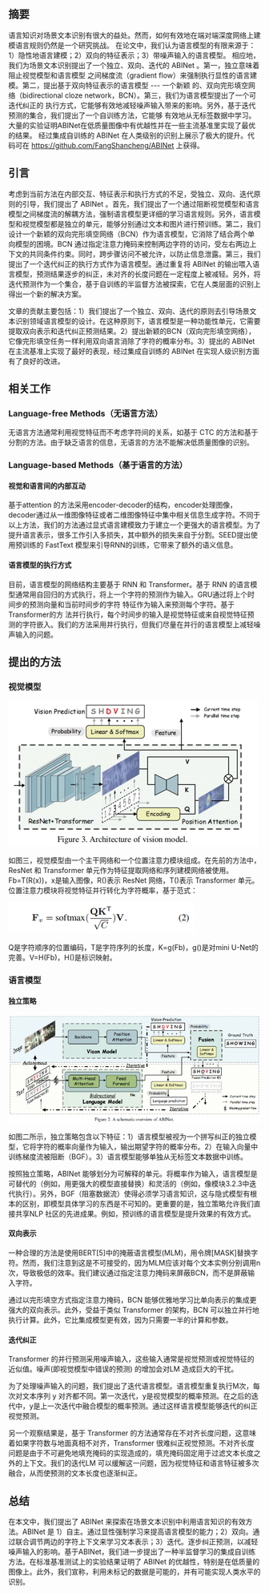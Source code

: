 ## 摘要
语言知识对场景文本识别有很大的益处。然而，如何有效地在端对端深度网络上建模语言规则仍然是一个研究挑战。
在论文中，我们认为语言模型的有限来源于：1）隐性地语言建模；2）双向的特征表示；3）带噪声输入的语言模型。
相应地，我们为场景文本识别提出了一个独立、双向、迭代的 ABINet 。第一，独立意味着阻止视觉模型和语言模型
之间梯度流（gradient flow）来强制执行显性的语言建模。第二，提出基于双向特征表示的语言模型 --- 一个新颖
的、双向完形填空网络（bidirectional cloze network，BCN）。第三，我们为语言模型提出了一个可迭代纠正的
执行方式，它能够有效地减轻噪声输入带来的影响。另外，基于迭代预测的集合，我们提出了一个自训练方法，它能够
有效地从无标签数据中学习。大量的实验证明ABINet在低质量图像中有优越性并在一些主流基准里实现了最优的结果。
经过集成自训练的 ABINet 在人类级别的识别上展示了极大的提升。代码可在 https://github.com/FangShancheng/ABINet 上获得。

## 引言
考虑到当前方法在内部交互、特征表示和执行方式的不足，受独立、双向、迭代原则的引导，我们提出了 ABINet 。首先，我们提出了一个通过阻断视觉模型和语言模型之间梯度流的解耦方法，强制语言模型更详细的学习语言规则。另外，语言模型和视觉模型都是独立的单元，能够分别通过文本和图片进行预训练。第二，我们设计一个新颖的双向完形填空网络（BCN）作为语言模型，它消除了结合两个单向模型的困境。BCN 通过指定注意力掩码来控制两边字符的访问，受左右两边上下文的共同条件约束。同时，跨步骤访问不被允许，以防止信息泄露。第三，我们提出了一个迭代纠正的执行方式作为语言模型。通过重复将 ABINet 的输出喂入语言模型，预测结果逐步的纠正，未对齐的长度问题在一定程度上被减轻。另外，将迭代预测作为一个集合，基于自训练的半监督方法被探索，它在人类层面的识别上得出一个新的解决方案。

文章的贡献主要包括：1）我们提出了一个独立、双向、迭代的原则去引导场景文本识别领域语言模型的设计。在这种原则下，语言模型是一种功能性单元，它需要提取双向表示和迭代纠正预测结果。2）提出新颖的BCN（双向完形填空网络），它像完形填空任务一样利用双向语言消除了字符的概率分布。3）提出的 ABINet 在主流基准上实现了最好的表现，经过集成自训练的 ABINet 在实现人级识别方面有了良好的改进。

## 相关工作
### Language-free Methods（无语言方法）
无语言方法通常利用视觉特征而不考虑字符间的关系，如基于 CTC 的方法和基于分割的方法。由于缺乏语言的信息，无语言的方法不能解决低质量图像的识别。

### Language-based Methods（基于语言的方法）
####  视觉和语言间的内部互动
基于attention 的方法采用encoder-decoder的结构，encoder处理图像，decoder通过从一维图像特征或者二维图像特征中集中相关信息生成字符。不同于以上方法，我们的方法通过显式语言建模致力于建立一个更强大的语言模型。为了提升语言表示，很多工作引入多损失，其中额外的损失来自于分割。SEED提出使用预训练的 FastText 模型来引导RNN的训练，它带来了额外的语义信息。
#### 语言模型的执行方式
目前，语言模型的网络结构主要基于 RNN 和 Transformer。基于 RNN 的语言模型通常用自回归的方式执行，将上一个字符的预测作为输入。GRU通过将上个时间步的预测向量和当前时间步的字符 特征作为输入来预测每个字符。基于Transformer的方 法并行执行，每个时间步的输入是视觉特征或来自视觉特征预测的字符嵌入。我们的方法采用并行执行，但我们尽量在并行的语言模型上减轻噪声输入的问题。

## 提出的方法
### 视觉模型
![img_1.png](../img/img_ABInet.png)

如图三，视觉模型由一个主干网络和一个位置注意力模块组成。在先前的方法中，ResNet 和 Transformer 单元作为特征提取网络和序列建模网络被使用。Fb=T(R(x))，x是输入图像，R()表示 ResNet 网络，T()表示 Transformer 单元。
位置注意力模块将视觉特征并行转化为字符概率，基于范式：

![img.png](../img/swish-format.png)

Q是字符顺序的位置编码，T是字符序列的长度，K=g(Fb)，g()是对mini U-Net的完善。V=H(Fb)，H()是标识映射。

### 语言模型
#### 独立策略
![img_2.png](../img/ABInet.png)

如图二所示，独立策略包含以下特征：1）语言模型被视为一个拼写纠正的独立模型，它将字符的概率向量作为输入，输出期望字符的概率分布。2）在输入向量中训练梯度流被阻断（BGF）。3）语言模型能够单独从无标签文本数据中训练。

按照独立策略，ABINet 能够划分为可解释的单元。将概率作为输入，语言模型是可替代的（例如，用更强大的模型直接替换）和灵活的（例如，像模块3.2.3中迭代执行）。另外，BGF（阻塞数据流）使得必须学习语言知识，这与隐式模型有根本的区别，即模型具体学习的东西是不可知的。更重要的是，独立策略允许我们直接共享NLP 社区的先进成果。例如，预训练的语言模型是提升效果的有效方式。

#### 双向表示
一种合理的方法是使用BERT[5]中的掩蔽语言模型(MLM)，用令牌[MASK]替换字符。然而，我们注意到这是不可接受的，因为MLM应该对每个文本实例分别调用n次，导致极低的效率。我们建议通过指定注意力掩码来屏蔽BCN，而不是屏蔽输入字符。

通过以完形填空方式指定注意力掩码，BCN 能够优雅地学习比单向表示的集成更强大的双向表示。此外，受益于类似 Transformer 的架构，BCN 可以独立并行地执行计算。此外，它比集成模型更有效，因为只需要一半的计算和参数。

#### 迭代纠正
Transformer 的并行预测采用噪声输入，这些输入通常是视觉预测或视觉特征的近似值。噪声(即视觉模型中错误的预测) 的增加会对LM 造成巨大的干扰。

为了处理噪声输入的问题，我们提出了迭代语言模型。语言模型重复执行M次，每次对文本序列 y 对齐都不同。第一次迭代，y是视觉模型的概率预测。在之后的迭代中，y是上一次迭代中融合模型的概率预测。通过这样语言模型能够迭代的纠正视觉预测。

另一个观察结果是，基于 Transformer 的方法通常存在不对齐长度问题，这意味着如果字符数与地面真相不对齐，Transformer 很难纠正视觉预测。不对齐长度问题是由于不可避免地填充掩码的实现造成的，填充掩码固定用于过滤文本长度之外的上下文。我们的迭代LM 可以缓解这一问题，因为视觉特征和语言特征被多次融合，从而使预测的文本长度也逐渐纠正。

## 总结
在本文中，我们提出了 ABINet 来探索在场景文本识别中利用语言知识的有效方法。ABINet 是 1）自主。通过显性强制学习来提高语言模型的能力；2）双向。通过联合调节两边的字符上下文来学习文本表示；3）迭代。逐步纠正预测，以减轻噪声输入的影响。基于ABINet，我们进一步提出了一种半监督学习的集成自训练方法。在标准基准测试上的实验结果证明了 ABINet 的优越性，特别是在低质量的图像上。此外，我们宣称，利用未标记的数据是可能的，并有可能实现人类水平的识别。